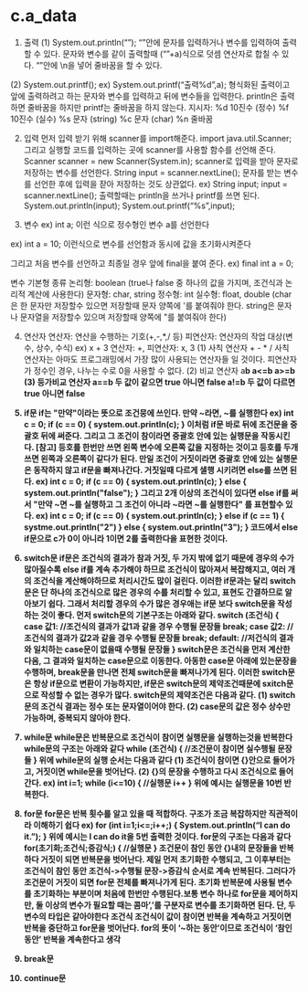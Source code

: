 # c.a_data
1. 출력
(1) System.out.println(“”);
“”안에 문자를 입력하거나 변수를 입력하여 출력할 수 있다.
문자와 변수를 같이 출력할때 (“”+a)식으로 덧셈 연산자로 합칠 수 있다.
“”안에 \n을 넣어 줄바꿈을 할 수 있다.

(2) System.out.printf();
ex) System.out.printf(“출력%d”,a);
형식화된 출력이고 앞에 출력하려고 하는 문자와 변수를 입력하고 뒤에 변수들을 입력한다.
println은 출력하면 줄바꿈을 하지만 printf는 줄바꿈을 하지 않는다.
지시자:
%d 10진수 (정수)
%f 10진수 (실수)
%s 문자 (string)
%c 문자 (char)
%n 줄바꿈

2. 입력
먼저 입력 받기 위해 scanner를 import해준다.
import java.util.Scanner;
그리고 실행할 코드를 입력하는 곳에 scanner를 사용할 함수를 선언해 준다.
Scanner scanner = new Scanner(System.in);
scanner로 입력을 받아 문자로 저장하는 변수를 선언한다.
String input = scanner.nextLine();
문자를 받는 변수를 선언한 후에 입력을 잗아 저장하는 것도 상관없다.
ex)
String input;
input = scanner.nextLine();
출력할때는 println을 쓰거나 printf를 쓰면 된다.
System.out.println(input);
System.out.printf(“%s”,input);

3. 변수
ex) int a;
이런 식으로 정수형인 변수 a를 선언한다

ex) int a = 10;
이런식으로 변수를 선언함과 동시에 값을 초기화시켜준다

그리고 처음 변수를 선언하고 최종일 경우 앞에 final을 붙여 준다.
ex) final int a = 0;

변수 기본형 종류
논리형: boolean (true나 false 중 하나의 값을 가지며, 조건식과 논리적 계산에 사용한다)
문자형: char, string
정수형: int
실수형: float, double
(char은 한 문자만 저장할수 있으면 저장할때 문자 양쪽에 '를 붙여줘야 한다. string은 문자나 문자열을 저장할수 있으며 저장할때 양쪽에 "를 붙여줘야 한다)

4. 연산자
연산자: 연산을 수행하는 기호(+,-,*,/ 등)
피연산자: 연산자의 작업 대상(변수, 상수, 수식)
ex) x + 3
연산자: +, 피연산자: x, 3
(1) 사칙 연산자 + - * /
사칙 연산자는 아마도 프로그래밍에서 가장 많이 사용되는 연산자들 일 것이다. 피연산자가 정수인 경우, 나누는 수로 0을 사용할 수 없다.
(2) 비교 연산자
a<b
a>b
a<=b
a>=b
(3) 등가비교 연산자
a==b 두 값이 같으면 true 아니면 false
a!=b 두 값이 다르면 true 아니면 false

5. if문
if는 "만약"이라는 뜻으로 조건뭉에 쓰인다.
만약 ~라면, ~를 실행한다
ex)
int c = 0;
if (c == 0) {
  system.out.println(c);
}
이처럼 if문 바로 뒤에 조건문을 중괄호 뒤에 써준다.
그리고 그 조건이 참이라면 중괄호 안에 있는 실행문을 작동시킨다.
[참고] 등호를 한번만 쓰면 왼쪽 변수에 오른쪽 값을 지정하는 것이고 등호를 두개쓰면 왼쪽과 오른쪽이 같다가 된다.
만일 조건이 거짓이라면 중괄호 안에 있는 실행문은 동작하지 않고 if문을 빠져나간다.
거짓일때 다르게 샐행 시키려면 else를 쓰면 된다.
ex)
int c = 0;
if (c == 0) {
  system.out.println(c);
}
else {
  system.out.println("false");
}
그리고 2개 이상의 조건식이 있다면 else if를 써서 "만약 ~면 ~를 실행하고 그 조건이 아니라 ~라면 ~를 실행한다" 를 표현할수 있다.
ex)
int c = 0;
if (c == 0) {
  system.out.println(c);
}
else if (c == 1) {
  systme.out.println("2")
  }
else {
  system.out.println("3");
}
코드에서 else if문으로 c가 0이 아니라 1이면 2를 출력한다을 표현한 것이다.
  
6. switch문
if문은 조건식의 결과가 참과 거짓, 두 가지 밖에 없기 때문에 경우의 수가 많아질수록 else if를 계속 추가해야 하므로 조건식이 많아져서 복잡해지고,
여러 개의 조건식을 계산해야하므로 처리시간도 많이 걸린다.
이러한 if문과는 달리 switch문은 단 하나의 조건식으로 많은 경우의 수를 처리할 수 있고, 표현도 간결하므로 알아보기 쉽다.
그래서 처리할 경우의 수가 많은 경우애는 if문 보다 switch문을 작성하는 것이 좋다.
먼저 switch문의 기본구조는 아래와 같다.
switch (조건식) {
  case 값1:
    //조건식의 결과가 값1과 같을 경우 수행될 문장들
    break;
  case 값2:
    //조건식의 결과가 값2과 같을 경우 수행될 문장들
    break;
  default:
    //저건식의 결과와 일치하는 case문이 없을때 수행될 문장들
}
switch문은 조건식을 먼저 계산한 다음, 그 결과와 일치하는 case문으로 이동한다. 
아동한 case문 아래에 있는문장을 수행하며, break문을 만나면 전체 switch문을 빠져나가게 된다.
이러한 switch문은 항상 if문으로 변환이 가능하지만, if문은 switch문의 제약조건때문에 sxitch문으로 작성할 수 없는 경우가 많다.
switch문의 제약조건은 다음과 같다.
  (1) switch문의 조건식 결과는 정수 또는 문자열이어야 한다.
  (2) case문의 값은 정수 상수만 가능하며, 중복되지 않아야 한다.

7. while문
while문은 반복문으로 조건식이 참이면 실행문을 실행하는것을 반복한다
while문의 구조는 아래와 같다
while (조건식) {
//조건문이 참이면 실수행될 문장들
}
위에 while문의 실행 순서는 다음과 같다
(1) 조건식이 참이면 {}안으로 들어가고, 거짓이면 while문을 벗어난다.
(2) {}의 문장을 수행하고 다시 조건식으로 들어간다.
ex)
int i=1;
while (i<=10) {
//실행문
i++
}
위에 예시는 실행문을 10번 반복한다.
  
8. for문
for문은 반복 횟수를 알고 있을 때 적합하다. 구조가 조금 복잡하지만 직관적이라 이해하기 쉽다
ex)
for (int i=1;i<=;i++;) {
System.out.println(“I can do it.”);
}
위에 예시는 I can do it을 5번 출력한 것이다.
for문의 구조는 다음과 같다
for(초기화;조건식;증감식;) {
//실행문
}
조건문이 참인 동안 {}내의 문장들을 반복하다 거짓이 되면 반복문을 벗어난다.
제일 먼저 초기화한 수행되고, 그 이후부터는 조건식이 참인 동안 조건식->수행될 문장->증감식 순서로 계속 반복된다. 그러다가 조건문이 거짓이 되면 for문 전체를 빠져나가게 된다.
초기화
반복문에 사용될 변수를 초기화하는 부분이며 처음에 한번만 수행된다.보통 변수 하나로 for문을 제어하지만, 둘 이상의 변수가 필요할 때는 콤마’,’를 구분자로 변수를 초기화하면 된다. 단, 두 변수의 타입은 같아야한다
조건식
조건식이 값이 참이면 반복을 계속하고 거짓이면 반복을 중단하고 for문을 벗어난다. for의 뜻이 ‘~하는 동안’이므로 조건식이 ‘참인 동안’ 반복을 계속한다고 생각
  
9. break문
  
10. continue문
